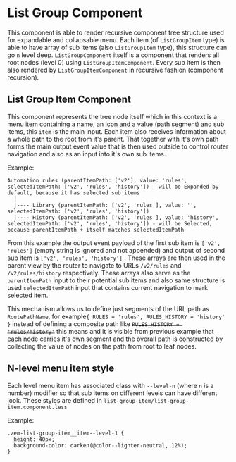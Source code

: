 # List Group Component

This component is able to render recursive component tree structure used for expandable and collapsable menu. Each item (of `ListGroupItem` type) is able to have array of sub items (also `ListGroupItem` type), this structure can go `n` level deep. `ListGroupComponent` itself is a component that renders all root nodes (level 0) using `ListGroupItemComponent`. Every sub item is then also rendered by `ListGroupItemComponent` in recursive fashion (component recursion).

## List Group Item Component

This component represents the tree node itself which in this context is a menu item containing a name, an icon and a value (path segment) and sub items, this `item` is the main input. Each item also receives information about a whole path to the root from it's parent. That together with it's own path forms the main output event value that is then used outside to control router navigation and also as an input into it's own sub items.

Example:

    Automation rules (parentItemPath: ['v2'], value: 'rules', selectedItemPath: ['v2', 'rules', 'history']) - will be Expanded by default, because it has selected sub items
      |
      |---- Library (parentItemPath: ['v2', 'rules'], value: '', selectedItemPath: ['v2', 'rules', 'history'])
      |---- History (parentItemPath: ['v2', 'rules'], value: 'history', selectedItemPath: ['v2', 'rules', 'history']) - will be Selected, because parentItemPath + itself matches selectedItemPath

From this example the output event payload of the first sub item is `['v2', 'rules']` (empty string is ignored and not appended) and output of second sub item is `['v2', 'rules', 'history']` . These arrays are then used in the parent view by the router to navigate to URLs `/v2/rules` and `/v2/rules/history` respectively. These arrays also serve as the `parentItemPath` input to their potential sub items and also same structure is used `selectedItemPath` input that contains current navigation to mark selected item.

This mechanism allows us to define just segments of the URL path as `RoutePathName`, for example`{ RULES = 'rules', RULES_HISTORY = 'history' }` instead of defining a composite path like ~~`RULES_HISTORY = 'rules/history'`~~ this means and it is visible from previous example that each node carries it's own segment and the overall path is constructed by collecting the value of nodes on the path from root to leaf nodes.

## N-level menu item style

Each level menu item has associated class with `--level-n` (where `n` is a number) modifier so that sub items on different levels can have different look. These styles are defined in `list-group-item/list-group-item.component.less`

Example:

    .zem-list-group-item__item--level-1 {
      height: 40px;
      background-color: darken(@color--lighter-neutral, 12%);
    }

